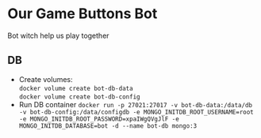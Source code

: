 # Our Game Buttons Bot
Bot witch help us play together

## DB
* Create volumes:  
  `docker volume create bot-db-data`  
  `docker volume create bot-db-config`
* Run DB container `docker run -p 27021:27017 -v bot-db-data:/data/db -v bot-db-config:/data/configdb -e MONGO_INITDB_ROOT_USERNAME=root -e MONGO_INITDB_ROOT_PASSWORD=xpaIWgQVgJlF -e MONGO_INITDB_DATABASE=bot -d --name bot-db mongo:3`

